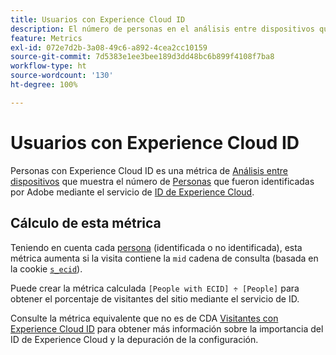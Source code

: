 ```yaml
---
title: Usuarios con Experience Cloud ID
description: El número de personas en el análisis entre dispositivos que tienen un Experience Cloud ID.
feature: Metrics
exl-id: 072e7d2b-3a08-49c6-a892-4cea2cc10159
source-git-commit: 7d5383e1ee3bee189d3dd48bc6b899f4108f7ba8
workflow-type: ht
source-wordcount: '130'
ht-degree: 100%

---
```


# Usuarios con Experience Cloud ID

Personas con Experience Cloud ID es una métrica de [Análisis entre dispositivos](../cda/overview.md) que muestra el número de [Personas](people.md) que fueron identificadas por Adobe mediante el servicio de [ID de Experience Cloud](https://experienceleague.adobe.com/docs/id-service/using/home.html?lang=es).

## Cálculo de esta métrica

Teniendo en cuenta cada [persona](people.md) (identificada o no identificada), esta métrica aumenta si la visita contiene la `mid` cadena de consulta (basada en la cookie [`s_ecid`](https://experienceleague.adobe.com/docs/core-services/interface/ec-cookies/cookies-analytics.html?lang=es)).

Puede crear la métrica calculada `[People with ECID] ÷ [People]` para obtener el porcentaje de visitantes del sitio mediante el servicio de ID.

Consulte la métrica equivalente que no es de CDA [Visitantes con Experience Cloud ID](visitors-with-ecid.md) para obtener más información sobre la importancia del ID de Experience Cloud y la depuración de la configuración.
